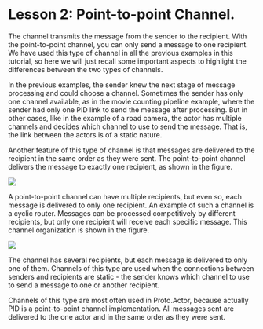 # Lesson 2: Point-to-point Channel.

The channel transmits the message from the sender to the recipient. With the point-to-point channel, you can only send a message to one recipient. We have used this type of channel in all the previous examples in this tutorial, so here we will just recall some important aspects to highlight the differences between the two types of channels.

In the previous examples, the sender knew the next stage of message processing and could choose a channel. Sometimes the sender has only one channel available, as in the movie counting pipeline example, where the sender had only one PID link to send the message after processing. But in other cases, like in the example of a road camera, the actor has multiple channels and decides which channel to use to send the message. That is, the link between the actors is of a static nature.

Another feature of this type of channel is that messages are delivered to the recipient in the same order as they were sent. The point-to-point channel delivers the message to exactly one recipient, as shown in the figure.

![](../../images/6_2_1.png)

A point-to-point channel can have multiple recipients, but even so, each message is delivered to only one recipient. An example of such a channel is a cyclic router. Messages can be processed competitively by different recipients, but only one recipient will receive each specific message. This channel organization is shown in the figure.

![](../../images/6_2_2.png)

The channel has several recipients, but each message is delivered to only one of them. Channels of this type are used when the connections between senders and recipients are static - the sender knows which channel to use to send a message to one or another recipient.

Channels of this type are most often used in Proto.Actor, because actually PID is a point-to-point channel implementation. All messages sent are delivered to the one actor and in the same order as they were sent.

